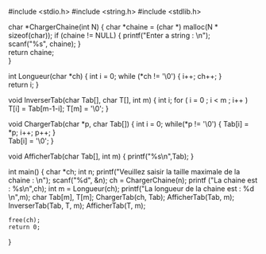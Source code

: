 #include <stdio.h>
#include <string.h>
#include <stdlib.h>

char *ChargerChaine(int N)
{
   char *chaine = (char *) malloc(N * sizeof(char));
    if (chaine != NULL)
    {
        printf("Enter a string : \n");    
        scanf("%s", chaine);
    }  
    return chaine;      
}

int Longueur(char *ch)
{
    int i = 0;
    while (*ch != '\0')
    {
        i++; 
        ch++;
    }    
    return i;
}

void InverserTab(char Tab[], char T[], int m)
{
    int i;
    for ( i = 0 ; i < m ; i++ )
        T[i] = Tab[m-1-i];
    T[m] = '\0';
}

void ChargerTab(char *p, char Tab[])
{
    int i = 0;
    while(*p != '\0')
    {
      Tab[i] = *p;
       i++;
       p++;
    }    
    Tab[i] = '\0';
}

void AfficherTab(char Tab[], int m)
{
    printf("%s\n",Tab);
}

int main()
{
    char *ch;
    int n;
    printf("Veuillez saisir la taille maximale de la chaine : \n");
    scanf("%d", &n);
    ch = ChargerChaine(n);
    printf ("La chaine est : %s\n",ch);
    int m = Longueur(ch);
    printf("La longueur de la chaine est : %d \n",m);
    char Tab[m], T[m];
    ChargerTab(ch, Tab);
    AfficherTab(Tab, m);
    InverserTab(Tab, T, m);
    AfficherTab(T, m);

    free(ch);
    return 0;
}

